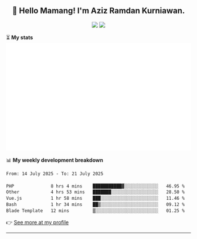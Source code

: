 <h2 align="center">👋 Hello Mamang! I'm Aziz Ramdan Kurniawan.</h2>  
<p align="center">
  <img src="https://komarev.com/ghpvc/?username=azizramdan">
  <img src="https://wakatime.com/badge/user/90056fa0-4c31-4eca-954e-2a3ac05896f9.svg">
</p>
    
⏳ **My stats**  
![](https://raw.githubusercontent.com/azizramdan/github-stats/master/generated/overview.svg#gh-dark-mode-only)

📊 **My weekly development breakdown**
<!--START_SECTION:waka-->

```txt
From: 14 July 2025 - To: 21 July 2025

PHP              8 hrs 4 mins    ███████████▓░░░░░░░░░░░░░   46.95 %
Other            4 hrs 53 mins   ███████░░░░░░░░░░░░░░░░░░   28.50 %
Vue.js           1 hr 58 mins    ███░░░░░░░░░░░░░░░░░░░░░░   11.46 %
Bash             1 hr 34 mins    ██▒░░░░░░░░░░░░░░░░░░░░░░   09.12 %
Blade Template   12 mins         ▒░░░░░░░░░░░░░░░░░░░░░░░░   01.25 %
```

<!--END_SECTION:waka-->
👉 [See more at my profile](https://wakatime.com/@azizramdan)
***

